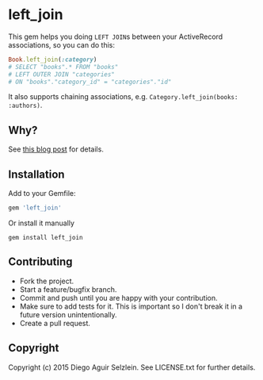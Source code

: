 # left_join

This gem helps you doing `LEFT JOIN`s between your ActiveRecord associations, so
you can do this:

```ruby
Book.left_join(:category)
# SELECT "books".* FROM "books"
# LEFT OUTER JOIN "categories"
# ON "books"."category_id" = "categories"."id"
```

It also supports chaining associations, e.g. `Category.left_join(books: :authors)`.

## Why?

See [this blog post](http://nerde.github.io/posts/2015/06/25/a-better-left-join-with-active-record.html)
for details.

## Installation

Add to your Gemfile:

```ruby
gem 'left_join'
```

Or install it manually

```
gem install left_join
```

## Contributing

* Fork the project.
* Start a feature/bugfix branch.
* Commit and push until you are happy with your contribution.
* Make sure to add tests for it. This is important so I don't break it in a
future version unintentionally.
* Create a pull request.

## Copyright

Copyright (c) 2015 Diego Aguir Selzlein. See LICENSE.txt for further details.
